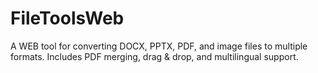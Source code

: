 # FileToolsWeb
A WEB tool for converting DOCX, PPTX, PDF, and image files to multiple formats. Includes PDF merging, drag &amp; drop, and multilingual support.
